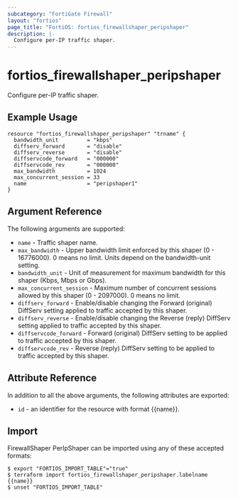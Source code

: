 ```yaml
---
subcategory: "FortiGate Firewall"
layout: "fortios"
page_title: "FortiOS: fortios_firewallshaper_peripshaper"
description: |-
  Configure per-IP traffic shaper.
---
```


# fortios_firewallshaper_peripshaper
Configure per-IP traffic shaper.

## Example Usage

```hcl
resource "fortios_firewallshaper_peripshaper" "trname" {
  bandwidth_unit         = "kbps"
  diffserv_forward       = "disable"
  diffserv_reverse       = "disable"
  diffservcode_forward   = "000000"
  diffservcode_rev       = "000000"
  max_bandwidth          = 1024
  max_concurrent_session = 33
  name                   = "peripshaper1"
}
```

## Argument Reference


The following arguments are supported:

* `name` - Traffic shaper name.
* `max_bandwidth` - Upper bandwidth limit enforced by this shaper (0 - 16776000). 0 means no limit. Units depend on the bandwidth-unit setting.
* `bandwidth_unit` - Unit of measurement for maximum bandwidth for this shaper (Kbps, Mbps or Gbps).
* `max_concurrent_session` - Maximum number of concurrent sessions allowed by this shaper (0 - 2097000). 0 means no limit.
* `diffserv_forward` - Enable/disable changing the Forward (original) DiffServ setting applied to traffic accepted by this shaper.
* `diffserv_reverse` - Enable/disable changing the Reverse (reply) DiffServ setting applied to traffic accepted by this shaper.
* `diffservcode_forward` - Forward (original) DiffServ setting to be applied to traffic accepted by this shaper.
* `diffservcode_rev` - Reverse (reply) DiffServ setting to be applied to traffic accepted by this shaper.


## Attribute Reference

In addition to all the above arguments, the following attributes are exported:
* `id` - an identifier for the resource with format {{name}}.

## Import

FirewallShaper PerIpShaper can be imported using any of these accepted formats:
```
$ export "FORTIOS_IMPORT_TABLE"="true"
$ terraform import fortios_firewallshaper_peripshaper.labelname {{name}}
$ unset "FORTIOS_IMPORT_TABLE"
```
